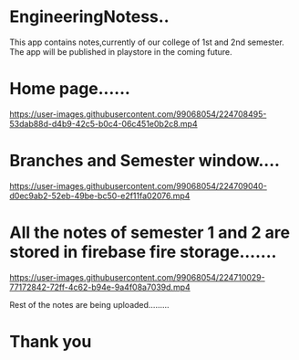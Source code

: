 # EngineeringNotess..
This app contains notes,currently of our college of 1st and 2nd semester. The app will be published in playstore in the coming future.



# Home page......

https://user-images.githubusercontent.com/99068054/224708495-53dab88d-d4b9-42c5-b0c4-06c451e0b2c8.mp4

# Branches and Semester window....


https://user-images.githubusercontent.com/99068054/224709040-d0ec9ab2-52eb-49be-bc50-e2f11fa02076.mp4


# All the notes of semester 1  and 2 are stored in firebase fire storage.......



https://user-images.githubusercontent.com/99068054/224710029-77172842-72ff-4c62-b94e-9a4f08a7039d.mp4



Rest of the notes are being uploaded.........

# Thank you
